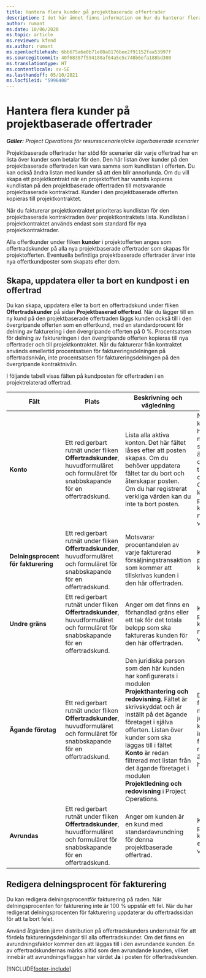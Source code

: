 ```yaml
---
title: Hantera flera kunder på projektbaserade offertrader
description: I det här ämnet finns information om hur du hanterar flera kunder på projektbaserade offertrader.
author: rumant
ms.date: 10/06/2020
ms.topic: article
ms.reviewer: kfend
ms.author: rumant
ms.openlocfilehash: 6bb675a6e0b71e88a8176bee2f91152faa53997f
ms.sourcegitcommit: 40f68387f594180af64a5e5c748b6efa188bd300
ms.translationtype: HT
ms.contentlocale: sv-SE
ms.lasthandoff: 05/10/2021
ms.locfileid: "5996408"
---
```

# <a name="manage-multiple-customers-on-project-based-quote-lines"></a>Hantera flera kunder på projektbaserade offertrader

_**Gäller:** Project Operations för resursscenarier/icke lagerbaserade scenarier_

Projektbaserade offertrader har stöd för scenarier där varje offertrad har en lista över kunder som betalar för den. Den här listan över kunder på den projektbaserade offertraden kan vara samma som kundlistan i offerten. Du kan också ändra listan med kunder så att den blir annorlunda. Om du vill skapa ett projektkontrakt när en projektoffert har vunnits kopieras kundlistan på den projektbaserade offertraden till motsvarande projektbaserade kontraktrad. Kunder i den projektbaserade offerten kopieras till projektkontraktet.

När du fakturerar projektkontraktet prioriteras kundlistan för den projektbaserade kontraktraden över projektkontraktets lista. Kundlistan i projektkontraktet används endast som standard för nya projektkontraktrader.

Alla offertkunder under fliken **kunder** i projektofferten anges som offertradskunder på alla nya projektbaserade offertrader som skapas för projektofferten. Eventuella befintliga projektbaserade offertrader ärver inte nya offertkundposter som skapats efter dem.

## <a name="create-update-or-delete-a-quote-line-customer-record"></a>Skapa, uppdatera eller ta bort en kundpost i en offertrad

Du kan skapa, uppdatera eller ta bort en offertradskund under fliken **Offertradskunder** på sidan **Projektbaserad offertrad**. När du lägger till en ny kund på den projektbaserade offertraden läggs kunden också till i den övergripande offerten som en offertkund, med en standardprocent för delning av fakturering i den övergripande offerten på 0 %. Procentsatsen för delning av faktureringen i den övergripande offerten kopieras till nya offertrader och till projektkontraktet. När du fakturerar från kontraktet används emellertid procentsatsen för faktureringsdelningen på offertradsnivån, inte procentsatsen för faktureringsdelningen på den övergripande kontraktnivån. 

I följande tabell visas fälten på kundposten för offertraden i en projektrelaterad offertrad.

| Fält | Plats | Beskrivning och vägledning | Inverkan nedströms |
| --- | --- | --- | --- |
| **Konto** | Ett redigerbart rutnät under fliken **Offertradskunder**, huvudformuläret och formuläret för snabbskapande för en offertradskund. | Lista alla aktiva konton. Det här fältet låses efter att posten skapas. Om du behöver uppdatera fältet tar du bort och återskapar posten. Om du har registrerat verkliga värden kan du inte ta bort posten. | När du plockar ett konto från huvudkontolistan med konton som ska läggas till läggs även offertradskunder till som en offertkund. Offertradskunder kopieras till projektets kontraktradkunder när en offert har vunnits. |
| **Delningsprocent för fakturering** | Ett redigerbart rutnät under fliken **Offertradskunder**, huvudformuläret och formuläret för snabbskapande för en offertradskund. | Motsvarar procentandelen av varje fakturerad försäljningstransaktion som kommer att tillskrivas kunden i den här offertraden. | Kopierad till projektets kontraktradkunder. |
| **Undre gräns** | Ett redigerbart rutnät under fliken **Offertradskunder**, huvudformuläret och formuläret för snabbskapande för en offertradskund. | Anger om det finns en förhandlad gräns eller ett tak för det totala belopp som ska faktureras kunden för den här offertraden. | Kopieras till projektets kontraktsradkunder när en offert har vunnits. |
| **Ägande företag** | Ett redigerbart rutnät under fliken **Offertradskunder**, huvudformuläret och formuläret för snabbskapande för en offertradskund. | Den juridiska person som den här kunden har konfigurerats i modulen **Projekthantering och redovisning**. Fältet är skrivskyddat och är inställt på det ägande företaget i själva offerten. Listan över kunder som ska läggas till i fältet **Konto** är redan filtrerad mot listan från det ägande företaget i modulen **Projektledning och redovisning** i Project Operations. | Det ägande företaget är lika med begreppet juridisk person. Alla kostnader och intäkter som härrör från detta projekt redovisas i det ägande företagets huvudbok. |
| **Avrundas** | Ett redigerbart rutnät under fliken **Offertradskunder**, huvudformuläret och formuläret för snabbskapande för en offertradskund. | Anger om kunden är en kund med standardavrundning för denna projektbaserade offertrad. | Kopieras till projektets kontraktkunder när en offert har vunnits. |

## <a name="edit-billing-split-percentages"></a>Redigera delningsprocent för fakturering

Du kan redigera delningsprocentför fakturering på raden. När delningsprocenten för fakturering inte är 100 % uppstår ett fel. När du har redigerat delningsprocenten för fakturering uppdaterar du offertradssidan för att ta bort felet.

Använd åtgärden jämn distribution på offertradskunders underrutnät för att fördela faktureringsdelningar till alla offertradskunder. Om det finns en avrundningsfaktor kommer den att läggas till i den avrundande kunden. En av offertradskundernas märks alltid som den avrundande kunden, vilket innebär att avrundningsflaggan har värdet **Ja** i posten för offertradskunden. 


[!INCLUDE[footer-include](../includes/footer-banner.md)]